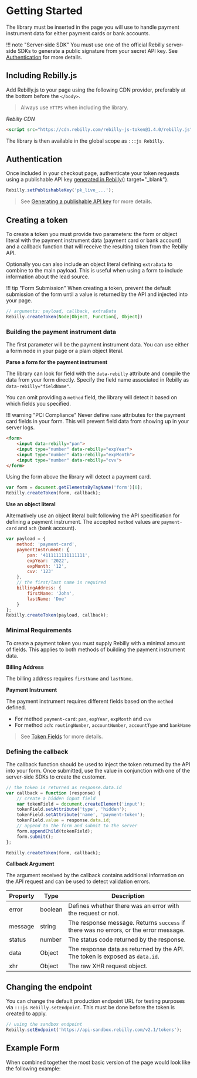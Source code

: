 # Getting Started

The library must be inserted in the page you will use to handle payment instrument data for either payment cards or bank accounts. 

!!! note "Server-side SDK"
    You must use one of the official Rebilly server-side SDKs to generate a public signature from your secret API key. See [Authentication][goto-auth] for more details.

## Including Rebilly.js

Add Rebilly.js to your page using the following CDN provider, preferably at the bottom before the `</body>`.

> Always use `HTTPS` when including the library.

*Rebilly CDN*

```html
<script src="https://cdn.rebilly.com/rebilly-js-token@1.4.0/rebilly.js"></script>
```

The library is then available in the global scope as `:::js Rebilly`.

## Authentication
Once included in your checkout page, authenticate your token requests using a publishable API key [generated in Rebilly][1]{: target="_blank"}.

```js
Rebilly.setPublishableKey('pk_live_...');
```

> See [Generating a publishable API key][goto-generate] for more details.

## Creating a token
To create a token you must provide two parameters: the form or object literal with the payment instrument data (payment card or bank account) and a callback function that will receive the resulting token from the Rebilly API.

Optionally you can also include an object literal defining `extraData` to combine to the main payload. This is useful when using a form to include information about the lead source.

!!! tip "Form Submission"
    When creating a token, prevent the default submission of the form until a value is returned by the API and injected into your page.

```js
// arguments: payload, callback, extraData
Rebilly.createToken(Node|Object, Function[, Object])
```

### Building the payment instrument data
The first parameter will be the payment instrument data. You can use either a form node in your page or a plain object literal.

**Parse a form for the payment instrument**

The library can look for field with the `data-rebilly` attribute and compile the data from your form directly. Specify the field name associated in Rebilly as `data-rebilly="fieldName"`.

You can omit providing a `method` field, the library will detect it based on which fields you specified.

!!! warning "PCI Compliance"
    Never define `name` attributes for the payment card fields in your form. This will prevent field data from showing up in your server logs.

```html
<form>
    <input data-rebilly="pan">
    <input type="number" data-rebilly="expYear">
    <input type="number" data-rebilly="expMonth">
    <input type="number" data-rebilly="cvv">
</form>
```

Using the form above the library will detect a payment card.

```js
var form = document.getElementsByTagName('form')[0];
Rebilly.createToken(form, callback);
```

**Use an object literal**

Alternatively use an object literal built following the API specification for defining a payment instrument. The accepted `method` values are `payment-card` and `ach` (bank account).
```js
var payload = {
    method: 'payment-card',
    paymentInstrument: {
        pan: '4111111111111111',
        expYear: '2022',
        expMonth: '12',
        cvv: '123'
    },
    // the first/last name is required
    billingAddress: {
        firstName: 'John',
        lastName: 'Doe'
    }
};
Rebilly.createToken(payload, callback);
```

### Minimal Requirements

To create a payment token you must supply Rebilly with a minimal amount of fields. This applies to both methods of building the payment instrument data.

**Billing Address**

The billing address requires `firstName` and `lastName`.

**Payment Instrument**

The payment instrument requires different fields based on the `method` defined. 

- For method `payment-card`: `pan`, `expYear`, `expMonth` and `cvv`
- For method `ach`: `routingNumber`, `accountNumber`, `accountType` and `bankName`

> See [Token Fields][goto-fields] for more details.

### Defining the callback
The callback function should be used to inject the token returned by the API into your form. Once submitted, use the value in conjunction with one of the server-side SDKs to create the customer.

```js
// the token is returned as response.data.id
var callback = function (response) {
    // create a hidden input field
    var tokenField = document.createElement('input');
    tokenField.setAttribute('type', 'hidden');
    tokenField.setAttribute('name', 'payment-token');
    tokenField.value = response.data.id;
    // append to the form and submit to the server
    form.appendChild(tokenField);
    form.submit();
};

Rebilly.createToken(form, callback);
```

**Callback Argument**

The argument received by the callback contains additional information on the API request and can be used to detect validation errors.

| Property | Type | Description |
| -------- | ---- | ----------- |
| error | boolean | Defines whether there was an error with the request or not. |
| message | string | The response message. Returns `success` if there was no errors, or the error message. |
| status | number | The status code returned by the response. |
| data | Object | The response data as returned by the API. The token is exposed as `data.id`. |
| xhr | Object | The raw XHR request object. |

## Changing the endpoint
You can change the default production endpoint URL for testing purposes via `:::js Rebilly.setEndpoint`. This must be done before the token is created to apply.

```js
// using the sandbox endpoint
Rebilly.setEndpoint('https://api-sandbox.rebilly.com/v2.1/tokens');
```


## Example Form
When combined together the most basic version of the page would look like the following example:
<script src="https://gist.github.com/Teknologica/6d814f041428e5255df07cd2c60d1334.js"></script>

[goto-auth]: #Authentication
[goto-generate]: generating-api-key.md
[goto-fields]: token-fields.md
[1]: https://app.rebilly.com/api-keys/add

